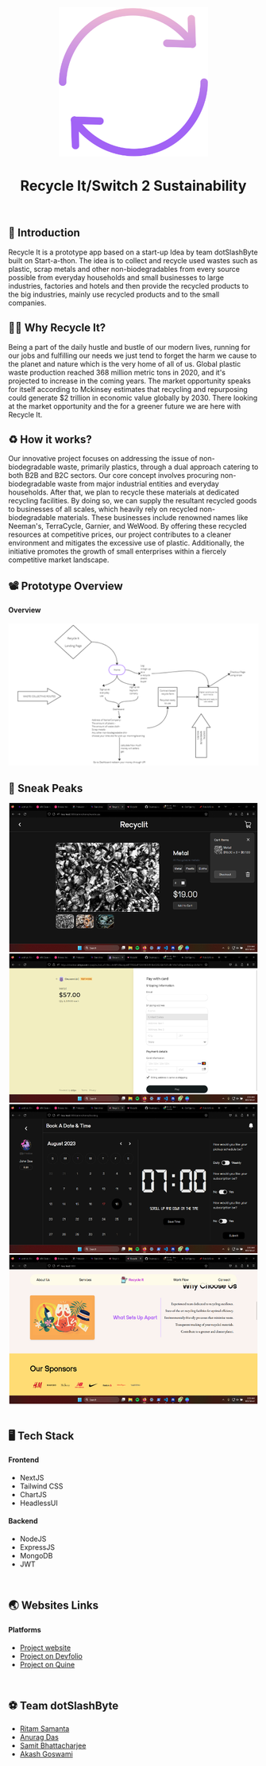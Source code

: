 <div align="center">

<img src ="src/recycle.png" width=300 height=300>

# Recycle It/Switch 2 Sustainability

</div>
</br>

## 🚀 Introduction
Recycle It is a prototype app based on a start-up Idea by team dotSlashByte built on Start-a-thon. The idea is to collect and recycle used wastes such as plastic, scrap metals and other non-biodegradables from every source possible from everyday households and small businesses to large industries, factories and hotels and then provide the recycled products to the big industries, mainly use recycled products and to the small companies.
</br>
## 🕵️‍♀️ Why Recycle It?

Being a part of the daily hustle and bustle of our modern lives, running for our jobs and fulfilling our needs we just tend to forget the harm we cause to the planet and nature which is the very home of all of us. Global plastic waste production reached 368 million metric tons in 2020, and it's projected to increase in the coming years. The market opportunity speaks for itself according to Mckinsey estimates that recycling and repurposing could generate $2 trillion in economic value globally by 2030. There looking at the market opportunity and the for a greener future we are here with Recycle It.
</br>
## ♻️ How it works?
Our innovative project focuses on addressing the issue of non-biodegradable waste, primarily plastics, through a dual approach catering to both B2B and B2C sectors. Our core concept involves procuring non-biodegradable waste from major industrial entities and everyday households. After that, we plan to recycle these materials at dedicated recycling facilities. By doing so, we can supply the resultant recycled goods to businesses of all scales, which heavily rely on recycled non-biodegradable materials. These businesses include renowned names like Neeman's, TerraCycle, Garnier, and WeWood. By offering these recycled resources at competitive prices, our project contributes to a cleaner environment and mitigates the excessive use of plastic. Additionally, the initiative promotes the growth of small enterprises within a fiercely competitive market landscape. 
</br>
## 📽️ Prototype Overview
#### Overview
<img src="https://github.com/RitamSamant/Recycle-It/blob/main/src/overview.png"/>
</br>

## 👀 Sneak Peaks
<div align = "center">
<img src = "src/Checkout.png" width = 500 height = 300>
<img src = "src/Stripe payment gateway.png" width = 500 height = 300>
<img src = "src/booking page.png" width = 500 height = 300>
<img src = "src/home page ss.png" width = 500 height = 300>
</div>
</br>

## 🖥️ Tech Stack
#### Frontend
- NextJS
- Tailwind CSS
- ChartJS
- HeadlessUI

#### Backend
- NodeJS
- ExpressJS
- MongoDB
- JWT
</br>

## 🌏 Websites Links

#### Platforms
- [Project website](https://recycle-it.vercel.app/)
- [Project on Devfolio](https://devfolio.co/projects/recycleit-7792)
- [Project on Quine](https://quine.sh/repo/RitamSamant-Recycle-It-678676521)

</br>

## ⚽ Team dotSlashByte
- [Ritam Samanta](https://github.com/RitamSamant)
- [Anurag Das](https://github.com/oeuvars)
- [Samit Bhattacharjee](https://github.com/Samit-prsl)
- [Akash Goswami](https://github.com/Akashbuilds)

</br>




